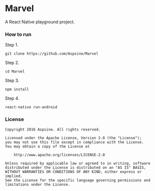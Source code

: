 # Marvel
A React Native playground project.

### How to run
Step 1.
```
git clone https://github.com/Aspsine/Marvel
```
Step 2.
```
cd Marvel
```
Step 3.
```
npm install
```
Step 4.
```
react-native run-android
```

### License

    Copyright 2016 Aspsine. All rights reserved.

    Licensed under the Apache License, Version 2.0 (the "License");
    you may not use this file except in compliance with the License.
    You may obtain a copy of the License at

        http://www.apache.org/licenses/LICENSE-2.0

    Unless required by applicable law or agreed to in writing, software
    distributed under the License is distributed on an "AS IS" BASIS,
    WITHOUT WARRANTIES OR CONDITIONS OF ANY KIND, either express or implied.
    See the License for the specific language governing permissions and
    limitations under the License.
